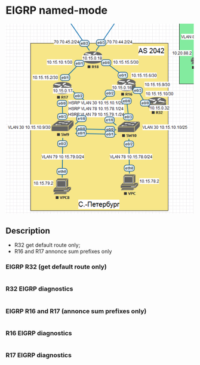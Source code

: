 # EIGRP named-mode

![](scheme.png)

## Description

- R32 get default route only;
- R16 and R17 annonce sum prefixes only

### EIGRP R32 (get default route only)
```
```

### R32 EIGRP diagnostics
```
```

### EIGRP R16 and R17 (annonce sum prefixes only) 
```
```

### R16 EIGRP diagnostics
```
```

### R17 EIGRP diagnostics
```
```